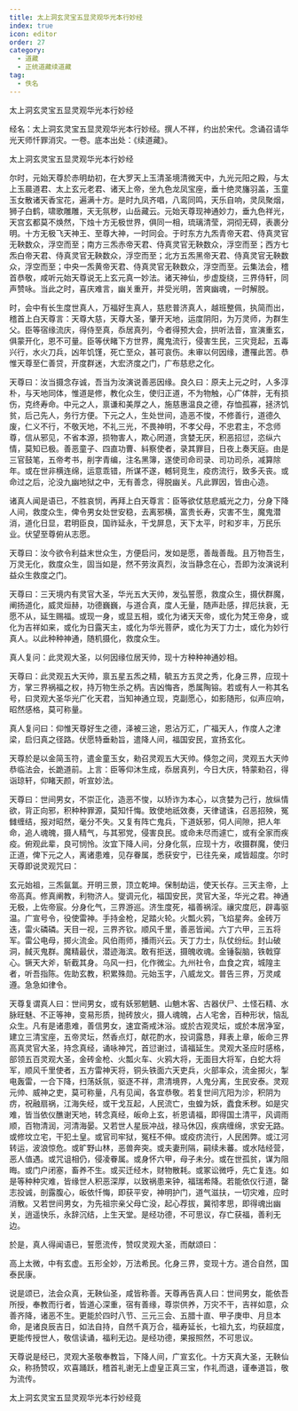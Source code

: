 ```yaml
---
title: 太上洞玄灵宝五显灵观华光本行妙经
index: true
icon: editor
order: 27
category:
  - 道藏
  - 正统道藏续道藏
tag:
  - 佚名
---
```


太上洞玄灵宝五显灵观华光本行妙经  

经名：太上洞玄灵宝五显灵观华光本行妙经。撰人不祥，约出於宋代。念诵召请华光天师忏罪消灾。一卷。底本出处：《续道藏》。  

太上洞玄灵宝五显灵观华光本行妙经  

尔时，元始天尊於赤明劫初，在大罗天上玉清圣境清微天中，九光元阳之殿，与太上玉晨道君、太上玄元老君、诸天上帝，坐九色龙凤宝座，垂十绝灵旛羽盖，玉童玉女散诸天香宝花，遍满十方。是时九凤齐唱，八鸾同鸣，天乐自响，灵凤聚烟，狮子白鹤，啸歌雕雕，天无氛秽，山岳藏云。元始天尊现神通妙力，垂九色祥光，天宫玄都莫不焕然，下烛十方无极世界，俱同一相，琉璃清莹，洞彻无碍，表裹分明。十方无极飞天神王、至尊大神，一时同会。于时东方九炁青帝天君、侍真灵官无鞅数众，浮空而至；南方三炁赤帝天君、侍真灵官无鞅数众，浮空而至；西方七炁白帝天君、侍真灵官无鞅数众，浮空而至；北方五炁黑帝天君、侍真灵官无鞅数众，浮空而至；中央一炁黄帝天君、侍真灵官无鞅数众，浮空而至。云集法会，稽首恭敬，咸听元始天尊说无上玄元真一妙法。诸天神仙，步虚旋绕，三界侍轩，同声赞咏。当此之时，喜庆难言，幽关重开，并受光明，苦爽幽魂，一时解脱。  

时，会中有长生度世真人，万福好生真人，慈悲普济真人，越班整佩，执简而出，稽首上白天尊言：天尊大慈，天尊大圣，肇开天地，运度阴阳，为万灵师，为群生父。臣等宿缘流庆，得侍至真，忝居真列，今者得预大会，拱听法音，宣演重玄，俱蒙开化，恩不可量。臣等伏睹下方世界，魔鬼流行，侵害生民，三灾竞起，五毒兴行，水火刀兵，凶年饥馑，死亡至众，甚可哀伤。未审以何因缘，遭罹此苦。恭惟天尊至仁善贷，开度群迷，大宏济度之门，广布慈悲之化。  

天尊曰：汝当摄念存诚，吾当为汝演说善恶因缘。良久曰：原夫上元之时，人多淳朴，与天地同体，惟道是修，教化众生，使归正道，不为物触，心广体胖，无有损伤，克终寿命。中元之人，禀谦和美厚之人，施慈惠温良之德，存恤孤寡，拯济饥贫，后己先人，务行方便。下元之人，生处世间，造恶不悛，不修善行，道德久废，仁义不行，不敬天地，不礼三光，不畏神明，不孝父母，不忠君主，不念师尊，信从邪见，不省本源，损物害人，欺心罔道，贪婪无厌，积恶招愆，恣纵六情，莫知已极。善恶童子、四直功曹、紏察使者，录其罪目，日夜上奏天庭。由是三官鼓笔，五帝考书，削字青编，注名黑簿，遂使司命司录、司功司杀，减算除年。或在世非横连绵，运意乖错，所谋不遂，轗轲竞生，疫疠流行，致多夭丧。或命过之后，沦没九幽地狱之中，无有善念，得脱幽关。凡此罪因，皆由心造。  

诸真人闻是语已，不胜哀悯，再拜上白天尊言：臣等欲仗慈悲威光之力，分身下降人间，救度众生，俾令男女处世安稳，去离邪横，富贵长寿，灾害不生，魔鬼潜消，道化日显，君明臣良，国祚延永，干戈屏息，天下太平，时和岁丰，万民乐业。伏望至尊俯从志愿。  

天尊曰：汝今欲令利益末世众生，方便启问，发如是愿，善哉善哉。且万物吾生，万灵无化，救度众生，固当如是，然不劳汝真烈，汝当静念在心，吾即为汝演说利益众生救度之门。  

天尊曰：三天境内有灵官大圣，华光五大天帅，发弘誓愿，救度众生，摄伏群魔，阐扬道化，威灵烜赫，功德巍巍，与道合真，度人无量，随声赴感，捍厄扶衰，无愿不从，延生赐福。或现一身，或显五相，或化为诸天天帝，或化为梵王帝身，或化为吉祥如来，或化为日露天主，或化为华光菩萨，或化为天丁力士，或化为妙行真人。以此种种神通，随机摄化，救度众生。  

真人复问：此灵观大圣，以何因缘位居天帅，现十方种种神通妙相。  

天尊曰：此灵观五大天帅，禀五星五炁之精，毓五方五灵之秀，化身三界，应现十方，掌三界祸福之权，持万物生杀之柄。吉凶悔吝，悉属陶镕。若或有人一称其名号，曰灵观大圣华光广化天君，当知神通立现，克副愿心，如影随形，似声应响，昭然感格，莫可称量。  

真人复问曰：仰惟天尊好生之德，泽被三途，恩沾万汇，广福天人，作度人之津梁，启归真之径路。伏愿特垂勑旨，遣降人间，福国安民，宣扬玄化。  

天尊於是以金简玉符，遣金童玉女，勑召灵观五大天帅。倏忽之间，灵观五大天帅恭临法会，长跪道前。上言：臣等仰沐生成，忝居真列，今日大庆，特蒙勑召，得诣琼轩，仰睹天颜，听宣妙法。  

天尊曰：世间男女，不崇正化，造恶不悛，以矫诈为本心，以贪婪为己行，放纵情欲，背正向邪，积种种罪源，莫知忏悔。致使地祇效奏，天律谴诛，召恶招殃，冤雠缠结，报对昭然，毫分不失。又复有阵亡鬼兵，下道妖邪，伺人间隙，把人年命，追人魂魄，摄人精气，与其邪党，侵害良民。或命未尽而遽亡，或有全家而疾疫。俯观此辈，良可悯怜。汝宜下降人间，分身化氛，应现十方，收摄群魔，使归正道，俾下元之人，离诸患难，见存眷属，悉获安宁，已往先亲，咸皆超度。尔时天尊即说灵观咒曰：  

玄元始祖，三炁氤氲。开明三景，顶立乾坤。保制劫运，使天长存。三天主帝，上帝高真。修真阐教，利物济人。燮调元化，福国安民，灵官大圣，华光之君。神通无极，上佐帝宸。分身化气，三界游巡。济生度死，福善祸淫。禳灾度厄，辟毒驱温。广宣号令，役使雷神。手持金枪，足踏火轮。火瓢火鸦，飞焰星奔。金砖万迭，雷火磷磷。天目一视，三界齐钦。顺风千里，善恶皆闻。六丁六甲，三五将军。雷公电母，掷火流金。风伯雨师，播雨兴云。天丁力士，队仗纷纭。封山破洞，馘灭鬼群。魔精最伏，潜迹海滨。敢有拒送，摄魄收魂。金锤裂脑，铁戟穿心。镢天大斧，斩截其身。乌风一扫，化作微尘。九州社令，血食之宾，城隍主者，听吾指陈。佐助玄教，积累殊勋。元始玉字，八威龙文。普告三界，万灵咸遵。急急如律令。  

天尊复谓真人曰：世间男女，或有妖邪魍魉、山魈木客、古器伏尸、土怪石精、水脉旺魅、不正等神，变易形质，抛砖放火，摄人魂魄，占人宅舍，百种形状，恼乱众生。凡有是诸患难，善信男女，速宜斋戒沐浴。或於古观灵坛，或於本居净室，建立三清宝座，五帝灵坛，然香点灯，献花酌水，投词露恳，拜表上章，皈命三界高真灵官大圣，持念真经，诵咏神咒，首愆谢过，请福延生。灵观大圣应时感格，部领五百灵观大圣，金砖金枪、火瓢火车、火鸦大将，无面目大将军，白蛇大将军，顺风千里使者，五方雷神天将，铜头铁面六天吏兵，火部率众，流金掷火，掣电轰雷，一合下降，扫荡妖氛，驱逐不祥，肃清境界，人鬼分离，生民安泰。灵观元帅、威神之吏，莫可称量，凡有见闻，各宜恭敬。若复世间亢阳为沴，积阴为疠，祝融扇祸，江海失经，或干戈互起，人民流亡，虫蝗为妖，蠹食禾秽。如是灾难，皆当依仪醮谢天地，转念真经，皈命上玄，祈恩请福，即得国土清平，风调雨顺，百物清润，河清海晏。又若世人星辰冲战，禄马休囚，疾病缠绵，求安无路。或修坟立宅，干犯土皇。或官司牢狱，冤枉不伸。或疫疠流行，人民困弊。或江河转运，波浪惊危。或旷野山林，恶兽奔突。或夫妻刑隔，嗣续未蕃。或水陆经营，恶人值遇。或咒诅相仍，侵凌眷属。或身怀六甲，母子未分。或在世孤贫，谋为阻晦。或门户闭塞，畜养不生。或买迁经木，财物散耗。或冢讼微呼，先亡复连。如是等种种灾难，皆缘世人积恶深厚，以致祸患来钟，福瑞希降。若能依仪行道，罄志投诚，剖露腹心，皈依忏悔，即获平安，神明护门，道气滋扶，一切灾难，应时消散。又若世间男女，为先祖宗亲父母亡没，起心荐拔，冀彻孝思，即得魂出幽关，逍遥快乐，永辞沉结，上生天堂。是经功德，不可思议，存亡获福，善利无边。  

於是，真人得闻语已，誓愿流传，赞叹灵观大圣，而献颂曰：  

高上太微，中有玄虚。五形全妙，万法希民。化身三界，变现十方。道合自然，国泰民康。  

说是颂已，法会众真，无鞅仙圣，咸皆称善。天尊再告真人曰：世间男女，能依吾所授，奉教而行者，皆道心深重，宿有善缘，尊崇供养，万灾不干，吉祥如意，众善齐降，诸恶不生。更能於四时八节、三元三会、五腊十直、甲子庚申、月旦本命，是诸良辰吉日，如法自持，自然千真万合，福寿延长，七祖九玄，均获超度，更能传授世人，敬信读诵，福利无边。是经功德，果报照然，不可思议。  

天尊说是经已，灵观大圣敬奉教旨，下降人间，广宣玄化。十方天真大圣，无鞅仙众，称扬赞叹，欢喜踊跃，稽首礼谢无上虚皇正真三宝，作礼而退，谨奉道旨，敬为流传。  

太上洞玄灵宝五显灵观华光本行妙经竟  
